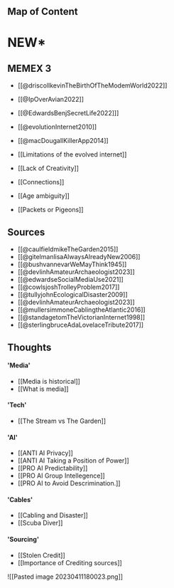 
## Map of Content

# NEW*
## MEMEX 3
- [[@driscollkevinTheBirthOfTheModemWorld2022]]
- [[@IpOverAvian2022]]
- [[@EdwardsBenjSecretLife2022]]]
- [[@evolutionInternet2010]]
- [[@macDougallKillerApp2014]]

- [[Limitations of the evolved internet]]
- [[Lack of Creativity]]
- [[Connections]]
- [[Age ambiguity]]
- [[Packets or Pigeons]]

## Sources
- [[@caulfieldmikeTheGarden2015]]
- [[@gitelmanlisaAlwaysAlreadyNew2006]]
- [[@bushvannevarWeMayThink1945]]
- [[@devlinhAmateurArchaeologist2023]]
- [[@edwardseSocialMediaUse2021]]
- [[@cowlsjoshTrolleyProblem2017]]
- [[@tullyjohnEcologicalDisaster2009]]
- [[@devlinhAmateurArchaeologist2023]]
- [[@mullersimmoneCablingtheAtlantic2016]]
- [[@standagetomTheVictorianInternet1998]]
- [[@sterlingbruceAdaLovelaceTribute2017]]

## Thoughts

#### 'Media'
-  [[Media is historical]]
-  [[What is media]]

#### 'Tech'
- [[The Stream vs The Garden]] 

#### 'AI'
- [[ANTI AI Privacy]]
- [[ANTI AI Taking a Position of Power]]
- [[PRO AI Predictability]]
- [[PRO AI Group Intellegence]]
- [[PRO AI to Avoid Descrimination.]]

#### 'Cables'
- [[Cabling and Disaster]]
- [[Scuba Diver]]

#### 'Sourcing'
- [[Stolen Credit]]
- [[Importance of Crediting sources]]



![[Pasted image 20230411180023.png]]